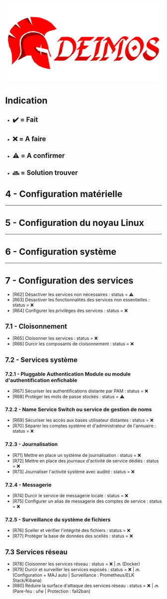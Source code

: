 <p align="center">
  <img src="Documentation/DEIMOS.png" alt="Deimos Icon" width="700"/>
</p>

# Indication
- ## ✔️ = Fait
- ## ❌ = A faire
- ## ⚠️ = A confirmer
- ## 🔜 = Solution trouver

# 4 - Configuration matérielle

---

# 5 - Configuration du noyau Linux

---

# 6 - Configuration système

---

# 7 - Configuration des services
  - [R62] Désactiver les services non nécessaires : status = ⚠️
  - [R63] Désactiver les fonctionnalités des services non essentielles : status = ❌
  - [R64] Configurer les privilèges des services : status = ❌
## 7.1 - Cloisonnement
  - [R65] Cloisonner les services : status = ❌
  - [R66] Durcir les composants de cloisonnement : status = ❌
## 7.2 - Services système
### 7.2.1 - Pluggable Authentication Module ou module d'authentification enfichable
  - [R67] Sécuriser les authentifications distante par PAM : status = ❌
  - [R68] Protéger les mots de passe stockés  : status = ⚠️
### 7.2.2 - Name Service Switch ou service de gestion de noms
  - [R69] Sécuriser les accès aux bases utilisateur distantes : status = ❌
  - [R70] Séparer les comptes système et d'administrateur de l'annuaire : status = ❌
### 7.2.3 - Journalisation
  - [R71] Mettre en place un système de journalisation : status = ❌
  - [R72] Mettre en place des journaux d'activité de service dédiés : status = ❌
  - [R73] Journaliser l'activité système avec auditd : status = ❌
### 7.2.4 - Messagerie
  - [R74] Durcir le service de messagerie locale : status = ❌
  - [R75] Configurer un alias de messagerie des comptes de service : status = ❌
### 7.2.5 - Surveillance du système de fichiers
  - [R76] Sceller et vérifier l'intégrité des fichiers : status = ❌
  - [R77] Protéger la base de données des scellés : status = ❌
## 7.3 Services réseau
  - [R78] Cloisonner les services réseau : status = ❌ | 🔜 (Docker)
  - [R79] Durcir et surveiller les services exposés : status = ❌ | 🔜 (Configuration + MAJ auto | Surveillance : Prometheus/ELK Stack/Kibana)
  - [R80] Réduire la surface d'attaque des services réseau : status = ❌ | 🔜 (Pare-feu : ufw | Protection :  fail2ban)
